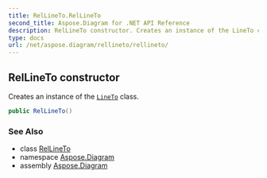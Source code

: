 ```yaml
---
title: RelLineTo.RelLineTo
second_title: Aspose.Diagram for .NET API Reference
description: RelLineTo constructor. Creates an instance of the LineTo class
type: docs
url: /net/aspose.diagram/rellineto/rellineto/
---
```

## RelLineTo constructor

Creates an instance of the [`LineTo`](../../lineto/) class.

```csharp
public RelLineTo()
```

### See Also

* class [RelLineTo](../)
* namespace [Aspose.Diagram](../../rellineto/)
* assembly [Aspose.Diagram](../../../)


